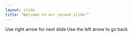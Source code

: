 ```yaml
---
layout: slide
title: “Welcome to our second slide!”
---
```

Use right arrow for next slide
Use the left arrow to go back
